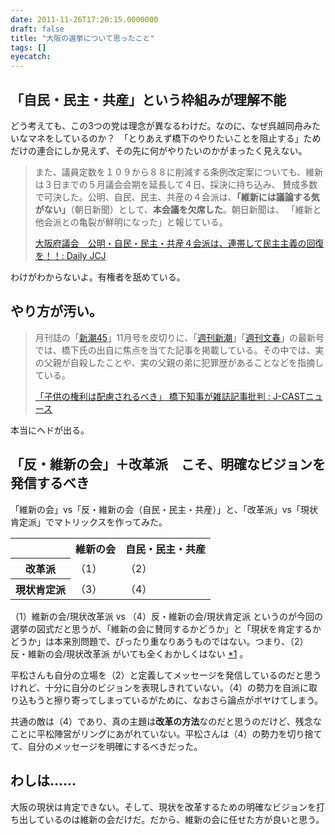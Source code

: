 ```yaml
---
date: 2011-11-26T17:20:15.0000000
draft: false
title: "大阪の選挙について思ったこと"
tags: []
eyecatch: 
---
```

<div class="section">
<h2>「自民・民主・共産」という枠組みが理解不能</h2>
<p>どう考えても、この3つの党は理念が異なるわけだ。なのに、なぜ呉越同舟みたいなマネをしているのか？　「とりあえず橋下のやりたいことを阻止する」ためだけの連合にしか見えず、その先に何がやりたいのかがまったく見えない。</p><p><blockquote>また、議員定数を１０９から８８に削減する条例改定案についても、維新は３日までの５月議会会期を延長して４日、採決に持ち込み、 賛成多数で可決した。公明、自民、民主、共産の４会派は、<b>「維新には議論する気がない」</b>（朝日新聞）として、<b>本会議を欠席した</b>。朝日新聞は、 「維新と他会派との亀裂が鮮明になった」と報じている。 </p><p><a href="http://jcj-daily.seesaa.net/article/206942044.html" target="_blank">&#x5927;&#x962A;&#x5E9C;&#x8B70;&#x4F1A;&#x3000;&#x516C;&#x660E;&#x30FB;&#x81EA;&#x6C11;&#x30FB;&#x6C11;&#x4E3B;&#x30FB;&#x5171;&#x7523;&#xFF14;&#x4F1A;&#x6D3E;&#x306F;&#x3001;&#x9023;&#x5E2F;&#x3057;&#x3066;&#x6C11;&#x4E3B;&#x4E3B;&#x7FA9;&#x306E;&#x56DE;&#x5FA9;&#x3092;&#xFF01;&#xFF01;: Daily JCJ</a><br />
</blockquote></p><p>わけがわからないよ。有権者を舐めている。</p>


</div><div class="section">
<h2>やり方が汚い。</h2>
<p><blockquote>月刊誌の「<a class="keyword" href="http://d.hatena.ne.jp/keyword/%BF%B7%C4%AC45">新潮45</a>」11月号を皮切りに、「<a class="keyword" href="http://d.hatena.ne.jp/keyword/%BD%B5%B4%A9%BF%B7%C4%AC">週刊新潮</a>」「<a class="keyword" href="http://d.hatena.ne.jp/keyword/%BD%B5%B4%A9%CA%B8%BD%D5">週刊文春</a>」の最新号では、橋下氏の出自に焦点を当てた記事を掲載している。その中では、実の父親が自殺したことや、実の父親の弟に犯罪歴があることなどを指摘している。</p><p><a href="http://www.j-cast.com/2011/10/29111605.html" target="_blank"> &#x300C;&#x5B50;&#x4F9B;&#x306E;&#x6A29;&#x5229;&#x306F;&#x914D;&#x616E;&#x3055;&#x308C;&#x308B;&#x3079;&#x304D;&#x300D; &#x6A4B;&#x4E0B;&#x77E5;&#x4E8B;&#x304C;&#x96D1;&#x8A8C;&#x8A18;&#x4E8B;&#x6279;&#x5224;  : J-CAST&#x30CB;&#x30E5;&#x30FC;&#x30B9;</a><br />
</blockquote></p><p>本当にヘドが出る。</p>


</div><div class="section">
<h2>「反・維新の会」＋改革派　こそ、明確なビジョンを発信するべき</h2>
<p>「維新の会」vs「反・維新の会（自民・民主・共産）」と、「改革派」vs「現状肯定派」でマトリックスを作ってみた。</p>
<table>
<tr>
<td>            </td>
<th>維新の会</th>
<th>自民・民主・共産</th>
</tr>
<tr>
<th>改革派     </th>
<td>（1）    </td>
<td> （2）</td>
</tr>
<tr>
<th>現状肯定派 </th>
<td>（3）    </td>
<td> （4）</td>
</tr>
</table>
<p>（1）維新の会/現状改革派 vs （4）反・維新の会/現状肯定派 というのが今回の選挙の図式だと思うが、「維新の会に賛同するかどうか」と「現状を肯定するかどうか」は本来別問題で、ぴったり重なりあうものではない。つまり、（2）反・維新の会/現状改革派 がいても全くおかしくはない <a href="#fn1" title="（3）維新の会/現状肯定派 は考えにくい。そもそも名前からして矛盾している">*1</a> 。</p><p>平松さんも自分の立場を（2）と定義してメッセージを発信しているのだと思うけれど、十分に自分のビジョンを表現しきれていない。（4）の勢力を自派に取り込もうと擦り寄ってしまっているがために、なおさら論点がボヤけてしまう。</p><p>共通の敵は（4）であり、真の主題は<b>改革の方法</b>なのだと思うのだけど、残念なことに平松陣営がリングにあがれていない。平松さんは（4）の勢力を切り捨てて、自分のメッセージを明確にするべきだった。</p>


</div><div class="section">
<h2>わしは……</h2>
<p>大阪の現状は肯定できない。そして、現状を改革するための明確なビジョンを打ち出しているのは維新の会だけだ。だから、維新の会に任せた方が良いと思う。</p>


</div>
